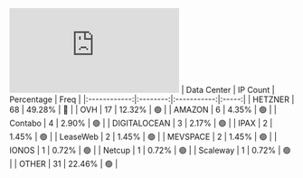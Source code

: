 ![Diagramm](https://github.com/obajay/StateSync-snapshots/blob/main/Projects/Juno/1/README.md)
| Data Center | IP Count | Percentage | Freq |
|:------------:|:--------:|:-----------:|:-----:|
| HETZNER | 68 | 49.28% | 🔴 |
| OVH | 17 | 12.32% | 🟢 |
| AMAZON | 6 | 4.35% | 🟢 |
| Contabo | 4 | 2.90% | 🟢 |
| DIGITALOCEAN | 3 | 2.17% | 🟢 |
| IPAX | 2 | 1.45% | 🟢 |
| LeaseWeb | 2 | 1.45% | 🟢 |
| MEVSPACE | 2 | 1.45% | 🟢 |
| IONOS | 1 | 0.72% | 🟢 |
| Netcup | 1 | 0.72% | 🟢 |
| Scaleway | 1 | 0.72% | 🟢 |
| OTHER | 31 | 22.46% | 🟢 |